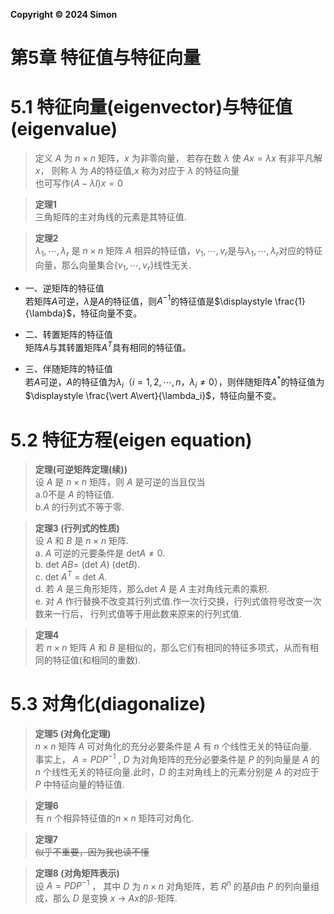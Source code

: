 **Copyright © 2024 Simon**
# 第5章 特征值与特征向量
# 5.1 特征向量(eigenvector)与特征值(eigenvalue)
  >定义 $A$ 为 $n \times n$ 矩阵，$x$ 为非零向量， 若存在数 $λ$ 使 $Ax=λx$ 有非平凡解 $x$， 则称 $λ$ 为 $A$的特征值,$x$ 称为对应于 $λ$ 的特征向量  
也可写作$(A-λI)x=0$

>**定理1**  
三角矩阵的主对角线的元素是其特征值.

>**定理2**  
$λ_1,\cdots,λ_r$ 是 $n \times n$ 矩阵 $A$ 相异的特征值，$v_1,\cdots,v_r$是与$λ_1,\cdots,λ_r$对应的特征向量，那么向量集合{$v_1,\cdots,v_r$}线性无关.



* 一、逆矩阵的特征值  
若矩阵$A$可逆，$\lambda$是$A$的特征值，则$A^{-1}$的特征值是$\displaystyle \frac{1}{\lambda}$，特征向量不变。

* 二、转置矩阵的特征值  
矩阵$A$与其转置矩阵$A^T$具有相同的特征值。

* 三、伴随矩阵的特征值  
若$A$可逆，$A$的特征值为$\lambda_i$（$i = 1,2,\cdots,n$，$\lambda_i\neq0$），则伴随矩阵$A^*$的特征值为$\displaystyle \frac{\vert A\vert}{\lambda_i}$，特征向量不变。

# 5.2 特征方程(eigen equation)
>**定理(可逆矩阵定理(续))**  
设 $A$ 是 $n \times n$ 矩阵，则 $A$ 是可逆的当且仅当  
a.0不是 $A$ 的特征值.  
b.$A$ 的行列式不等于零.



>**定理3 (行列式的性质)**  
设 $A$ 和 $B$ 是 $n \times n$ 矩阵.  
a. $A$ 可逆的元要条件是 det$A \neq 0$.  
b. det $AB =$ (det $A$)  (det$B$).  
c. det $A^T$ = det $A$.  
d. 若 $A$ 是三角形矩阵，那么det $A$ 是 $A$ 主对角线元素的乘积.  
e. 对 $A$ 作行替换不改变其行列式值.作一次行交换，行列式值符号改变一次数来一行后，
行列式值等于用此数来原来的行列式值.

>**定理4**  
若 $n \times n$ 矩阵 $A$ 和 $B$ 是相似的，那么它们有相同的特征多项式，从而有相同的特征值(和相同的重数).

# 5.3 对角化(diagonalize)
>**定理5 (对角化定理)**  
$n \times n$ 矩阵 $A$ 可对角化的充分必要条件是 $A$ 有 $n$ 个线性无关的特征向量.  
事实上， $A=PDP^{-1}$ , $D$ 为对角矩阵的充分必要条件是 $P$ 的列向量是 $A$ 的 $n$ 个线性无关的特征向量.此时，$D$ 的主对角线上的元素分别是 $A$ 的对应于 $P$ 中特征向量的特征值.

>**定理6**  
有 $n$ 个相异特征值的$n \times n$ 矩阵可对角化.

>**定理7**  
~~似乎不重要，因为我也读不懂~~

>**定理8 (对角矩阵表示)**  
设 $A=PDP^{-1}$ ， 其中 $D$ 为 $n \times n$ 对角矩阵，若  $R$<sup>n</sup> 的基$\beta$由 $P$ 的列向量组成，那么 $D$ 是变换 $x$ → $Ax$的$\beta$-矩阵.

